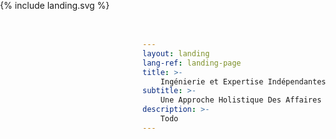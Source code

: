 ```yaml
---
layout: landing
lang-ref: landing-page
title: >-
    Ingénierie et Expertise Indépendantes
subtitle: >-
    Une Approche Holistique Des Affaires
description: >-
    Todo
---
```

<style type="text/css">
    svg .test:hover {
        fill: rgba(255,0, 0, 0.6);
    }
    .background {
        z-index: 0;
        position: absolute;
        top:0;
        left: 0;
        width: 100vw;
        height: 100vh;
        display: flex;
        flex-direction: column;
    }
    .links {
        z-index: 100;
        position: absolute;
        top:0;
        left: 0;
        width: 100vw;
        height: 100vh;
        display: flex;
        flex-direction: column;
        overflow: hidden;
    }
    .links a {
        position: absolute;
        width: 140vw;
        height: 140vh;
        border-radius: 50%;
        background: rgba(0,0,0,0.0);
        border: none !important;
    }
    a.upper-left {
        top:-70vh;
        left: -70vw;
    }
    a.lower-right {
        bottom:-70vh;
        right: -70vw;
    }
</style>
<div class="links">
    <a class="upper-left" href="{{ '/fr/yang' | absolute_path }}"></a>
    <a class="lower-right" href="{{ '/fr/yin' | absolute_path }}"></a>
</div>
<div class="background" style="">
    {% include landing.svg %}
</div>
